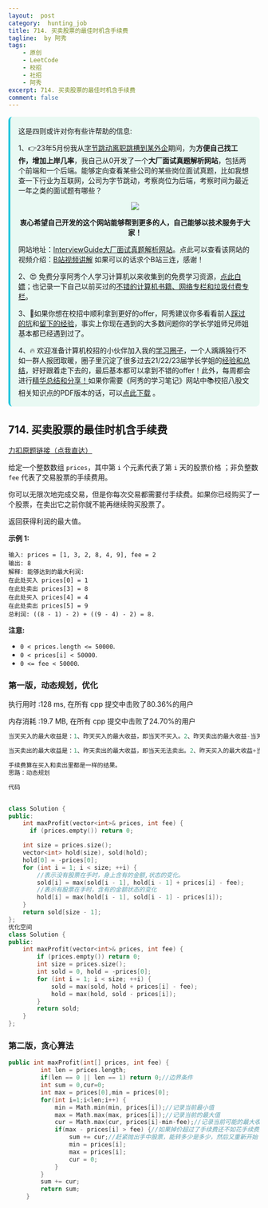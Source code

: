 ```yaml
---
layout:  post
category:  hunting_job
title: 714. 买卖股票的最佳时机含手续费
tagline:  by 阿秀
tags:
    - 原创
    - LeetCode
    - 校招
    - 社招
    - 阿秀
excerpt: 714. 买卖股票的最佳时机含手续费
comment: false
---
```






<div style="border-color: #24C6DC;
            background-color: #e9f9f3;         
            margin: 1rem 0;
        padding: .25rem 1rem;
        border-left-width: .3rem;
        border-left-style: solid;
        border-radius: .5rem;
        color: inherit;">
  <p>这是四则或许对你有些许帮助的信息:</p>
  <p>1、👉23年5月份我从<a style="text-decoration: underline" href="https://mp.weixin.qq.com/s/zKItpGwIkHKK4g2aOlL2rA" target="_blank">字节跳动离职跳槽到某外企</a>期间，为<span style="font-weight:bold">方便自己找工作，增加上岸几率</span>，我自己从0开发了一个<span style="font-weight:bold">大厂面试真题解析网站</span>，包括两个前端和一个后端。能够定向查看某些公司的某些岗位面试真题，比如我想查一下行业为互联网，公司为字节跳动，考察岗位为后端，考察时间为最近一年之类的面试题有哪些？
<div align="center">
  <a  style="text-decoration: underline" href="https://top.interviewguide.cn/" target="_blank">  <img src="http://oss.interviewguide.cn/img/202308091638172.png" style="zoom:100%;" /></a>
<p style="font-weight:bold">衷心希望自己开发的这个网站能够帮到更多的人，自己能够以技术服务于大家！</p>
</div>网站地址：<a style="text-decoration: underline" href="https://top.interviewguide.cn/" target="_blank">InterviewGuide大厂面试真题解析网站</a>。点此可以查看该网站的视频介绍：<a style="text-decoration: underline" href="https://www.bilibili.com/video/BV1f94y1C7BL" target="_blank">B站视频讲解</a>   如果可以的话求个B站三连，感谢！
  </p> 
  <p>2、😍
    免费分享阿秀个人学习计算机以来收集到的免费学习资源，<a style="text-decoration: underline" href="/notes/07-resources/01-free/01-introduce.html" target="_blank">点此白嫖</a>；也记录一下自己以前买过的<a style="text-decoration: underline" href="/notes/07-resources/02-precious.html" target="_blank">不错的计算机书籍、网络专栏和垃圾付费专栏</a>。
  </p>
  <p>3、🚀如果你想在校招中顺利拿到更好的offer，阿秀建议你多看看前人<a style="text-decoration: underline" href="https://www.yuque.com/tuobaaxiu/httmmc/npg1k81zeq4wfpyz" target="_blank">踩过的坑</a>和<a style="text-decoration: underline"  target="_blank" href="https://www.yuque.com/tuobaaxiu/httmmc/gge9ppd0mbu2d3dp">留下的经验</a>，事实上你现在遇到的大多数问题你的学长学姐师兄师姐基本都已经遇到过了。
  </p>
  <p>4、🔥 欢迎准备计算机校招的小伙伴加入我的<a  style="text-decoration: underline" href="https://www.yuque.com/tuobaaxiu/httmmc/xg0otqvc17wfx4u9" target="_blank">学习圈子</a>，一个人踽踽独行不如一群人报团取暖，圈子里沉淀了很多过去21/22/23届学长学姐的<a  style="text-decoration: underline" href="https://www.yuque.com/tuobaaxiu/httmmc/gge9ppd0mbu2d3dp" target="_blank">经验和总结</a>，好好跟着走下去的，最后基本都可以拿到不错的offer！此外，每周都会进行<a  style="text-decoration: underline" href="https://www.yuque.com/tuobaaxiu/httmmc/npg1k81zeq4wfpyz" target="_blank">精华总结和分享！</a>如果你需要《阿秀的学习笔记》网站中📚︎校招八股文相关知识点的PDF版本的话，可以<a style="text-decoration: underline" href="https://www.yuque.com/tuobaaxiu/httmmc/qs0yn66apvkzw0ps" target="_blank">点此下载</a> 。</p>   </div>




## 714. 买卖股票的最佳时机含手续费

[力扣原题链接（点我直达）](https://leetcode-cn.com/problems/best-time-to-buy-and-sell-stock-with-transaction-fee/)

给定一个整数数组 `prices`，其中第 `i` 个元素代表了第 `i` 天的股票价格 ；非负整数 `fee` 代表了交易股票的手续费用。

你可以无限次地完成交易，但是你每次交易都需要付手续费。如果你已经购买了一个股票，在卖出它之前你就不能再继续购买股票了。

返回获得利润的最大值。

**示例 1:**

```
输入: prices = [1, 3, 2, 8, 4, 9], fee = 2
输出: 8
解释: 能够达到的最大利润:  
在此处买入 prices[0] = 1
在此处卖出 prices[3] = 8
在此处买入 prices[4] = 4
在此处卖出 prices[5] = 9
总利润: ((8 - 1) - 2) + ((9 - 4) - 2) = 8.
```

**注意:**

- `0 < prices.length <= 50000`.
- `0 < prices[i] < 50000`.
- `0 <= fee < 50000`.



### 第一版，动态规划，优化

执行用时 :128 ms, 在所有 cpp 提交中击败了80.36%的用户

内存消耗 :19.7 MB, 在所有 cpp 提交中击败了24.70%的用户



```c++
当天买入的最大收益是：1、昨天买入的最大收益，即当天不买入。2、昨天卖出的最大收益-当天股票价格-手续费。

当天卖出的最大收益是：1、昨天卖出的最大收益，即当天无法卖出。2、昨天买入的最大收益+当天股票价格。

手续费算在买入和卖出里都是一样的结果。
思路：动态规划

代码


class Solution {
public:
    int maxProfit(vector<int>& prices, int fee) {
      if (prices.empty()) return 0;

	int size = prices.size();
	vector<int> hold(size), sold(hold);
	hold[0] = -prices[0];
	for (int i = 1; i < size; ++i) {
		//表示没有股票在手时，身上含有的金额,状态的变化。
		sold[i] = max(sold[i - 1], hold[i - 1] + prices[i] - fee);
		//表示有股票在手时，含有的金额状态的变化
		hold[i] = max(hold[i - 1], sold[i - 1] - prices[i]);
	}
	return sold[size - 1];
};
优化空间
class Solution {
public:
    int maxProfit(vector<int>& prices, int fee) {
        if (prices.empty()) return 0;
        int size = prices.size();
        int sold = 0, hold = -prices[0];        
        for (int i = 1; i < size; ++i) {
            sold = max(sold, hold + prices[i] - fee);
            hold = max(hold, sold - prices[i]);
        }
        return sold;
    }
};
```







### 第二版，贪心算法



```c++
public int maxProfit(int[] prices, int fee) {
		 int len = prices.length;
		 if(len == 0 || len == 1) return 0;//边界条件
		 int sum = 0,cur=0;
		 int max = prices[0],min = prices[0];
		 for(int i=1;i<len;i++) {
			 min = Math.min(min, prices[i]);//记录当前最小值
			 max = Math.max(max, prices[i]);//记录当前的最大值
			 cur = Math.max(cur, prices[i]-min-fee);//记录当前可能的最大收益
			 if(max - prices[i] > fee) {//如果掉价超过了手续费还不如花手续费买卖股票
				 sum += cur;//赶紧抛出手中股票，能转多少是多少，然后又重新开始
				 min = prices[i];
				 max = prices[i];
				 cur = 0;
			 }
		 }
		 sum += cur;
		 return sum;
	 }
```

<p id="使用最小花费爬楼梯"></p>

